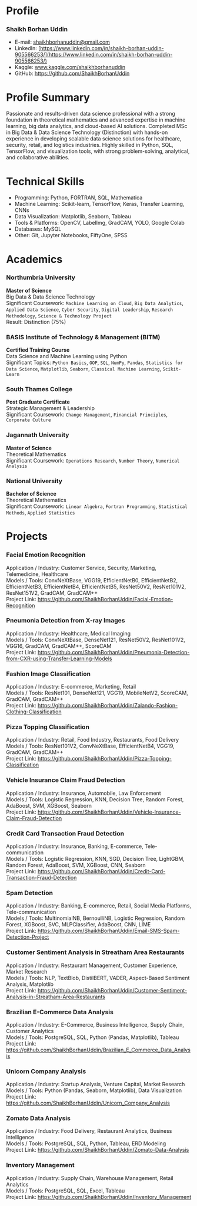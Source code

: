 # Profile

### Shaikh Borhan Uddin
- E-mail: shaikhborhanuddin@gmail.com
- LinkedIn: [https://www.linkedin.com/in/shaikh-borhan-uddin-905566253/](https://www.linkedin.com/in/shaikh-borhan-uddin-905566253/)
- Kaggle: www.kaggle.com/shaikhborhanuddin
- GitHub: https://github.com/ShaikhBorhanUddin

# Profile Summary

Passionate and results-driven data science professional with a strong foundation in theoretical mathematics and advanced expertise in machine learning, big data analytics, and cloud-based AI solutions. Completed MSc in Big Data & Data Science Technology (Distinction) with hands-on experience in developing scalable data science solutions for healthcare, security, retail, and logistics industries. Highly skilled in Python, SQL, TensorFlow, and visualization tools, with strong problem-solving, analytical, and collaborative abilities.

# Technical Skills

- Programming: Python, FORTRAN, SQL, Mathematica
- Machine Learning: Scikit-learn, TensorFlow, Keras, Transfer Learning, CNNs
- Data Visualization: Matplotlib, Seaborn, Tableau
- Tools & Platforms: OpenCV, LabelImg, GradCAM, YOLO, Google Colab
- Databases: MySQL
- Other: Git, Jupyter Notebooks, FiftyOne, SPSS

# Academics

### Northumbria University  
**Master of Science**                                                                                         
Big Data & Data Science Technology  
Significant Coursework: `Machine Learning on Cloud`, `Big Data Analytics`, `Applied Data Science`, `Cyber Security`, `Digital Leadership`, `Research Methodology`, `Science & Technology Project`  
Result: Distinction (75%)

### BASIS Institute of Technology & Management (BITM)  
**Certified Training Course**  
Data Science and Machine Learning using Python  
Significant Topics: `Python Basics`, `OOP`, `SQL`, `NumPy`, `Pandas`, `Statistics for Data Science`, `Matplotlib`, `Seaborn`, `Classical Machine Learning`, `Scikit-Learn`

### South Thames College  
**Post Graduate Certificate**  
Strategic Management & Leadership  
Significant Coursework: `Change Management`, `Financial Principles`, `Corporate Culture`  

### Jagannath University  
**Master of Science**  
Theoretical Mathematics  
Significant Coursework: `Operations Research`, `Number Theory`, `Numerical Analysis`  

### National University  
**Bachelor of Science**  
Theoretical Mathematics  
Significant Coursework: `Linear Algebra`, `Fortran Programming`, `Statistical Methods`, `Applied Statistics`

# Projects
### Facial Emotion Recognition  
Application / Industry: Customer Service, Security, Marketing, Telemedicine, Healthcare  
Models / Tools: ConvNeXtBase, VGG19, EfficientNetB0, EfficientNetB2, EfficientNetB3, EfficientNetB4, EfficientNetB5, ResNet50V2, ResNet101V2, ResNet151V2, GradCAM, GradCAM++  
Project Link: https://github.com/ShaikhBorhanUddin/Facial-Emotion-Recognition  

### Pneumonia Detection from X-ray Images  
Application / Industry: Healthcare, Medical Imaging  
Models / Tools: ConvNeXtBase, DenseNet121, ResNet50V2, ResNet101V2, VGG16, GradCAM, GradCAM++, ScoreCAM  
Project Link: https://github.com/ShaikhBorhanUddin/Pneumonia-Detection-from-CXR-using-Transfer-Learning-Models  

### Fashion Image Classification  
Application / Industry: E-commerce, Marketing, Retail  
Models / Tools: ResNet101, DenseNet121, VGG19, MobileNetV2, ScoreCAM, GradCAM, GradCAM++  
Project Link: https://github.com/ShaikhBorhanUddin/Zalando-Fashion-Clothing-Classification  

### Pizza Topping Classification  
Application / Industry: Retail, Food Industry, Restaurants, Food Delivery  
Models / Tools: ResNet101V2, ConvNeXtBase, EfficientNetB4, VGG19, GradCAM, GradCAM++  
Project Link: https://github.com/ShaikhBorhanUddin/Pizza-Topping-Classification  

### Vehicle Insurance Claim Fraud Detection  
Application / Industry: Insurance, Automobile, Law Enforcement  
Models / Tools: Logistic Regression, KNN, Decision Tree, Random Forest, AdaBoost, SVM, XGBoost, Seaborn  
Project Link: https://github.com/ShaikhBorhanUddin/Vehicle-Insurance-Claim-Fraud-Detection  

### Credit Card Transaction Fraud Detection  
Application / Industry: Insurance, Banking, E-commerce, Tele-communication  
Models / Tools: Logistic Regression, KNN, SGD, Decision Tree, LightGBM, Random Forest, AdaBoost, SVM, XGBoost, CNN, Seaborn  
Project Link: https://github.com/ShaikhBorhanUddin/Credit-Card-Transaction-Fraud-Detection  

### Spam Detection  
Application / Industry: Banking, E-commerce, Retail, Social Media Platforms, Tele-communication  
Models / Tools: MultinomialNB, BernoulliNB, Logistic Regression, Random Forest, XGBoost, SVC, MLPClassifier, AdaBoost, CNN, LIME  
Project Link: https://github.com/ShaikhBorhanUddin/Email-SMS-Spam-Detection-Project  

### Customer Sentiment Analysis in Streatham Area Restaurants
Application / Industry: Restaurant Management, Customer Experience, Market Research  
Models / Tools: NLP, TextBlob, DistilBERT, VADER, Aspect-Based Sentiment Analysis, Matplotlib  
Project Link: https://github.com/ShaikhBorhanUddin/Customer-Sentiment-Analysis-in-Streatham-Area-Restaurants

### Brazilian E-Commerce Data Analysis
Application / Industry: E-Commerce, Business Intelligence, Supply Chain, Customer Analytics  
Models / Tools: PostgreSQL, SQL, Python (Pandas, Matplotlib), Tableau  
Project Link: https://github.com/ShaikhBorhanUddin/Brazilian_E_Commerce_Data_Analysis

### Unicorn Company Analysis
Application / Industry: Startup Analysis, Venture Capital, Market Research  
Models / Tools: Python (Pandas, Seaborn, Matplotlib), Data Visualization  
Project Link: https://github.com/ShaikhBorhanUddin/Unicorn_Company_Analysis

### Zomato Data Analysis
Application / Industry: Food Delivery, Restaurant Analytics, Business Intelligence  
Models / Tools: PostgreSQL, SQL, Python, Tableau, ERD Modeling  
Project Link: https://github.com/ShaikhBorhanUddin/Zomato-Data-Analysis

### Inventory Management
Application / Industry: Supply Chain, Warehouse Management, Retail Analytics  
Models / Tools: PostgreSQL, SQL, Excel, Tableau  
Project Link: https://github.com/ShaikhBorhanUddin/Inventory_Management




